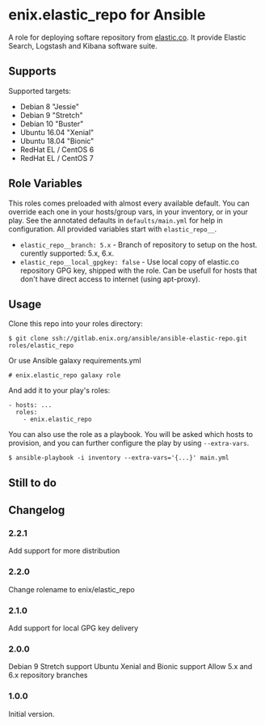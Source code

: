 enix.elastic_repo for Ansible
=================

A role for deploying softare repository from [elastic.co](http://www.elastic.co). It provide Elastic Search, Logstash and Kibana software suite.

Supports
--------

Supported targets:

- Debian 8 "Jessie"
- Debian 9 "Stretch"
- Debian 10 "Buster"
- Ubuntu 16.04 "Xenial"
- Ubuntu 18.04 "Bionic"
- RedHat EL / CentOS 6
- RedHat EL / CentOS 7

Role Variables
--------------

This roles comes preloaded with almost every available default. You can override each one in your hosts/group vars, in your inventory, or in your play. See the annotated defaults in `defaults/main.yml` for help in configuration. All provided variables start with `elastic_repo__`.

- `elastic_repo__branch: 5.x` - Branch of repository to setup on the host. curently supported: 5.x, 6.x.
- `elastic_repo__local_gpgkey: false` - Use local copy of elastic.co repository GPG key, shipped with the role. Can be usefull for hosts that don't have direct access to internet (using apt-proxy).

Usage
-----

Clone this repo into your roles directory:

    $ git clone ssh://gitlab.enix.org/ansible/ansible-elastic-repo.git roles/elastic_repo

Or use Ansible galaxy requirements.yml

    # enix.elastic_repo galaxy role

And add it to your play's roles:

    - hosts: ...
      roles:
        - enix.elastic_repo

You can also use the role as a playbook. You will be asked which hosts to provision, and you can further configure the play by using `--extra-vars`.

    $ ansible-playbook -i inventory --extra-vars='{...}' main.yml


Still to do
-----------



Changelog
---------

### 2.2.1
Add support for more distribution

### 2.2.0
Change rolename to enix/elastic_repo

### 2.1.0

Add support for local GPG key delivery

### 2.0.0
Debian 9 Stretch support
Ubuntu Xenial and Bionic support
Allow 5.x and 6.x repository branches

### 1.0.0

Initial version.
